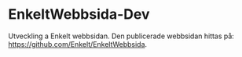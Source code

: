 # EnkeltWebbsida-Dev
Utveckling a Enkelt webbsidan. Den publicerade webbsidan hittas på: https://github.com/Enkelt/EnkeltWebbsida.
